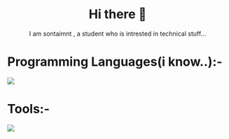 <h1 align=center> Hi there 👋 </h1>

<p align="center"> I am sontaimnt , a student who is intrested in technical stuff... </p>


# Programming Languages(i know..):-

<img src="https://skillicons.dev/icons?i=bash,python,julia,dart" />

# Tools:-

<img src="https://skillicons.dev/icons?i=git,github,gitlab,linux,vscode" />
